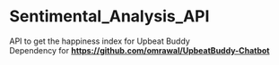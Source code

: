 # Sentimental_Analysis_API
API to get the happiness index for Upbeat Buddy<br>
Dependency for **https://github.com/omrawal/UpbeatBuddy-Chatbot**
